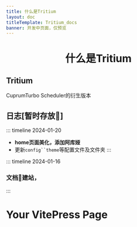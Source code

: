 ```yaml
---
title: 什么是Tritium
layout: doc
titleTemplate: Tritium_docs
banner: 开发中页面，仅预览
---
```



<div align="center">

#  什么是Tritium

</div>


## Tritium
CuprumTurbo Scheduler的衍生版本



## 日志[暂时存放🥰]
::: timeline 2024-01-20
- **home页面美化，添加阿库娅**
- 更新`config``theme`等配置文件及文件夹
:::

::: timeline 2024-01-16
### 文档📃建站，
:::

# Your VitePress Page


